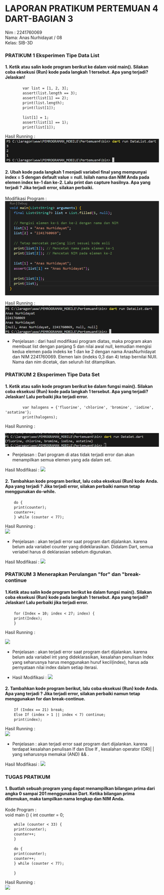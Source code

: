 # LAPORAN PRATIKUM PERTEMUAN 4 DART-BAGIAN 3
Nim : 2241760069  
Nama: Anas Nurhidayat  / 08  
Kelas: SIB-3D 


### PRATIKUM 1  Eksperimen Tipe Data List   

#### 1. Ketik atau salin kode program berikut ke dalam void main(). Silakan coba eksekusi (Run) kode pada langkah 1 tersebut. Apa yang terjadi? Jelaskan!

            var list = [1, 2, 3];
            assert(list.length == 3);
            assert(list[1] == 2);
            print(list.length);
            print(list[1]);

            list[1] = 1;
            assert(list[1] == 1);
            print(list[1]);

Hasil Running  :     
 <img  src = "Datalist1.png">


#### 2. Ubah kode pada langkah 1 menjadi variabel final yang mempunyai index = 5 dengan default value = null. Isilah nama dan NIM Anda pada elemen index ke-1 dan ke-2. Lalu print dan capture hasilnya. Apa yang terjadi ? Jika terjadi error, silakan perbaiki.

       
Modifikasi Program  :     
 <img  src = "Datalist2.png">   

 Hasil Running  :     
 <img  src = "Datalist3.png">

- Penjelasan : dari hasil modifikasi program diatas, maka program akan membuat list dengan panjang 5 dan nilai awal null, kemudian mengisi kedua elemen pada indeks ke 1 dan ke 2 dengan nama AnasNurhidayat dan NIM 2241760069. Elemen lain (indeks 0,3 dan 4) tetap bernilai NUll. Nama dan nim dicetak, dan seluruh list ditampilkan.



   


### PRATIKUM 2 Eksperimen Tipe Data Set 

#### 1. Ketik atau salin kode program berikut ke dalam fungsi main().  Silakan coba eksekusi (Run) kode pada langkah 1 tersebut. Apa yang terjadi? Jelaskan! Lalu perbaiki jika terjadi error.   

            var halogens = {'fluorine', 'chlorine', 'bromine', 'iodine', 'astatine'};
            print(halogens);

Hasil Running  :      

 <img  src = "Dataset1.png">

- Penjelasan : Dari program di atas tidak terjadi error dan akan menampilkan semua elemen yang ada dalam set. 

Hasil Modifikasi  :  <img  src = "prak2m.png">  


#### 2. Tambahkan kode program berikut, lalu coba eksekusi (Run) kode Anda. Apa yang terjadi ? Jika terjadi error, silakan perbaiki namun tetap menggunakan do-while.

        do {
        print(counter);
        counter++;
        } while (counter < 77);  
  
Hasil Running  :     
 <img  src = "prak2.png">

- Penjelasan : akan terjadi error saat program dart dijalankan. karena belum ada variabel counter yang dideklarasikan. Didalam Dart, semua veriabel harus di deklarasian sebelum digunakan.
  

Hasil Modifikasi  :  <img  src = "prak2.1m.png">  


### PRATIKUM 3 Menerapkan Perulangan "for" dan "break-continue
#### 1.Ketik atau salin kode program berikut ke dalam fungsi main(). Silakan coba eksekusi (Run) kode pada langkah 1 tersebut. Apa yang terjadi? Jelaskan! Lalu perbaiki jika terjadi error.

        for (Index = 10; index < 27; index) {
        print(Index);
        }

Hasil Running  :       

 <img  src = "prak3.png">

- Penjelasan : akan terjadi error saat program dart dijalankan. karena belum ada variabel int yang dideklarasikan, kesalahan penulisan Index yang seharusnya harus menggunakan huruf kecil(index),  harus ada pernyataan nilai index dalam setiap iterasi.  

- Hasil Modifikasi  :  <img  src = "prak3m.png">  


#### 2. Tambahkan kode program berikut, lalu coba eksekusi (Run) kode Anda. Apa yang terjadi ? Jika terjadi error, silakan perbaiki namun tetap menggunakan for dan break-continue.

        If (Index == 21) break;
        Else If (index > 1 || index < 7) continue;
        print(index);
  
Hasil Running  :     
 <img  src = "prak3.1.png">

- Penjelasan : akan terjadi error saat program dart dijalankan. karena terdapat kesalahan penulisan If dan Else If , kesalahan operator (OR)| | yang seharusnya memakai (AND) && .   

Hasil Modifikasi  :  <img  src = "prak3.1m.png">  


### TUGAS PRATIKUM

#### 1.  Buatlah sebuah program yang dapat menampilkan bilangan prima dari angka 0 sampai 201 menggunakan Dart. Ketika bilangan prima ditemukan, maka tampilkan nama lengkap dan NIM Anda.  

Kode Program :    
        void main () {
        int counter = 0;

        while (counter < 33) {
        print(counter);
        counter++;
        }

        do {
        print(counter);
        counter++;
        } while (counter < 77);
        
        }  

Hasil Running  :  
<img src = "tgsprak.png">   



